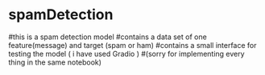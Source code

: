 # spamDetection
#this is a spam detection model
#contains a data set of one feature(message) and target (spam or ham)
#contains a small interface for testing the model ( i have used Gradio )
#(sorry for implementing every thing in the same notebook)
